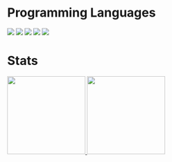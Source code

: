 

# Programming Languages

<div>
<img loading="lazy" src="https://img.shields.io/badge/PHP-777BB4?style=for-the-badge&logo=php&logoColor=black&color=black&labelColor=orange"/>
<img loading="lazy" src="https://img.shields.io/badge/HTML-239120?style=for-the-badge&logo=html5&logoColor=black&color=black&labelColor=orange"/>          
<img loading="lazy" src="https://img.shields.io/badge/CSS-239120?style=for-the-badge&logo=css3&logoColor=black&color=black&labelColor=orange"/>  
<img loading="lazy" src="https://img.shields.io/badge/MySQL-00000F?style=for-the-badge&logo=mysql&logoColor=black&color=black&labelColor=orange"/>  
<img loading="lazy" src="https://img.shields.io/badge/C%23-239120?style=for-the-badge&logo=c-sharp&logoColor=black&color=black&labelColor=orange"/>  
</div>

# Stats

<div>
<a href="https://github.com/Matheus12467">
<img loading="lazy" height="180em" src="https://github-readme-stats.vercel.app/api/top-langs/?username=Matheus12467&layout=compact&langs_count=7&theme=gruvbox"/>
<img loading="lazy" height="180em" src="https://github-readme-stats.vercel.app/api?username=Matheus12467&show_icons=true&theme=gruvbox&include_all_commits=true&count_private=true"/>
</div> 


